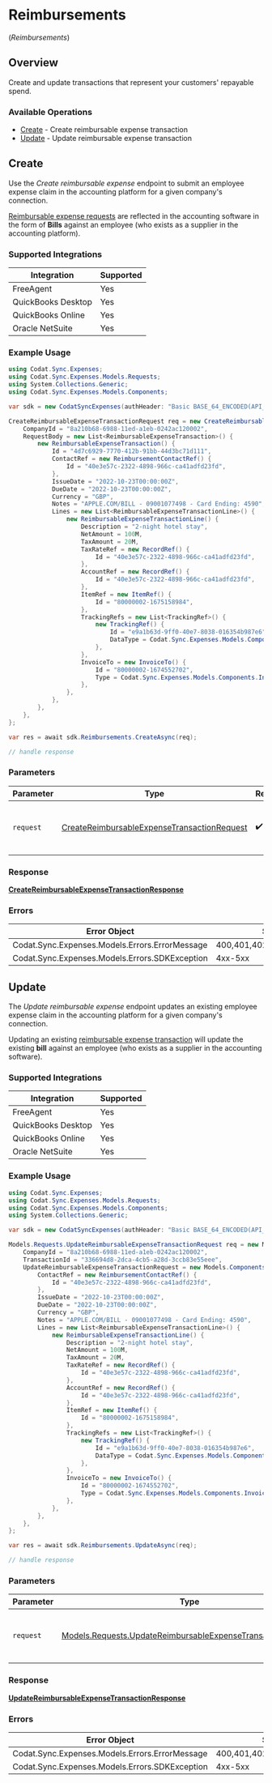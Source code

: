 # Reimbursements
(*Reimbursements*)

## Overview

Create and update transactions that represent your customers' repayable spend.

### Available Operations

* [Create](#create) - Create reimbursable expense transaction
* [Update](#update) - Update reimbursable expense transaction

## Create

Use the *Create reimbursable expense* endpoint to submit an employee expense claim in the accounting platform for a given company's connection.

[Reimbursable expense requests](https://docs.codat.io/sync-for-expenses-api#/schemas/ReimbursableExpenseTransactionRequest) are reflected in the accounting software in the form of **Bills** against an employee (who exists as a supplier in the accounting platform).

### Supported Integrations
| Integration           | Supported |
|-----------------------|-----------|
| FreeAgent             | Yes       |
| QuickBooks Desktop    | Yes       |
| QuickBooks Online     | Yes       |
| Oracle NetSuite       | Yes       |

### Example Usage

```csharp
using Codat.Sync.Expenses;
using Codat.Sync.Expenses.Models.Requests;
using System.Collections.Generic;
using Codat.Sync.Expenses.Models.Components;

var sdk = new CodatSyncExpenses(authHeader: "Basic BASE_64_ENCODED(API_KEY)");

CreateReimbursableExpenseTransactionRequest req = new CreateReimbursableExpenseTransactionRequest() {
    CompanyId = "8a210b68-6988-11ed-a1eb-0242ac120002",
    RequestBody = new List<ReimbursableExpenseTransaction>() {
        new ReimbursableExpenseTransaction() {
            Id = "4d7c6929-7770-412b-91bb-44d3bc71d111",
            ContactRef = new ReimbursementContactRef() {
                Id = "40e3e57c-2322-4898-966c-ca41adfd23fd",
            },
            IssueDate = "2022-10-23T00:00:00Z",
            DueDate = "2022-10-23T00:00:00Z",
            Currency = "GBP",
            Notes = "APPLE.COM/BILL - 09001077498 - Card Ending: 4590",
            Lines = new List<ReimbursableExpenseTransactionLine>() {
                new ReimbursableExpenseTransactionLine() {
                    Description = "2-night hotel stay",
                    NetAmount = 100M,
                    TaxAmount = 20M,
                    TaxRateRef = new RecordRef() {
                        Id = "40e3e57c-2322-4898-966c-ca41adfd23fd",
                    },
                    AccountRef = new RecordRef() {
                        Id = "40e3e57c-2322-4898-966c-ca41adfd23fd",
                    },
                    ItemRef = new ItemRef() {
                        Id = "80000002-1675158984",
                    },
                    TrackingRefs = new List<TrackingRef>() {
                        new TrackingRef() {
                            Id = "e9a1b63d-9ff0-40e7-8038-016354b987e6",
                            DataType = Codat.Sync.Expenses.Models.Components.TrackingRefDataType.TrackingCategories,
                        },
                    },
                    InvoiceTo = new InvoiceTo() {
                        Id = "80000002-1674552702",
                        Type = Codat.Sync.Expenses.Models.Components.InvoiceToType.Customer,
                    },
                },
            },
        },
    },
};

var res = await sdk.Reimbursements.CreateAsync(req);

// handle response
```

### Parameters

| Parameter                                                                                                           | Type                                                                                                                | Required                                                                                                            | Description                                                                                                         |
| ------------------------------------------------------------------------------------------------------------------- | ------------------------------------------------------------------------------------------------------------------- | ------------------------------------------------------------------------------------------------------------------- | ------------------------------------------------------------------------------------------------------------------- |
| `request`                                                                                                           | [CreateReimbursableExpenseTransactionRequest](../../Models/Requests/CreateReimbursableExpenseTransactionRequest.md) | :heavy_check_mark:                                                                                                  | The request object to use for the request.                                                                          |

### Response

**[CreateReimbursableExpenseTransactionResponse](../../Models/Requests/CreateReimbursableExpenseTransactionResponse.md)**

### Errors

| Error Object                                   | Status Code                                    | Content Type                                   |
| ---------------------------------------------- | ---------------------------------------------- | ---------------------------------------------- |
| Codat.Sync.Expenses.Models.Errors.ErrorMessage | 400,401,402,403,404,429,500,503                | application/json                               |
| Codat.Sync.Expenses.Models.Errors.SDKException | 4xx-5xx                                        | */*                                            |


## Update

The *Update reimbursable expense* endpoint updates an existing employee expense claim in the accounting platform for a given company's connection. 

Updating an existing [reimbursable expense transaction](https://docs.codat.io/sync-for-expenses-api#/schemas/UpdateReimbursableExpenseTransactionRequest) will update the existing **bill** against an employee (who exists as a supplier in the accounting software).

### Supported Integrations
| Integration           | Supported |
|-----------------------|-----------|
| FreeAgent             | Yes       |
| QuickBooks Desktop    | Yes       |
| QuickBooks Online     | Yes       |
| Oracle NetSuite       | Yes       |

### Example Usage

```csharp
using Codat.Sync.Expenses;
using Codat.Sync.Expenses.Models.Requests;
using Codat.Sync.Expenses.Models.Components;
using System.Collections.Generic;

var sdk = new CodatSyncExpenses(authHeader: "Basic BASE_64_ENCODED(API_KEY)");

Models.Requests.UpdateReimbursableExpenseTransactionRequest req = new Models.Requests.UpdateReimbursableExpenseTransactionRequest() {
    CompanyId = "8a210b68-6988-11ed-a1eb-0242ac120002",
    TransactionId = "336694d8-2dca-4cb5-a28d-3ccb83e55eee",
    UpdateReimbursableExpenseTransactionRequest = new Models.Components.UpdateReimbursableExpenseTransactionRequest() {
        ContactRef = new ReimbursementContactRef() {
            Id = "40e3e57c-2322-4898-966c-ca41adfd23fd",
        },
        IssueDate = "2022-10-23T00:00:00Z",
        DueDate = "2022-10-23T00:00:00Z",
        Currency = "GBP",
        Notes = "APPLE.COM/BILL - 09001077498 - Card Ending: 4590",
        Lines = new List<ReimbursableExpenseTransactionLine>() {
            new ReimbursableExpenseTransactionLine() {
                Description = "2-night hotel stay",
                NetAmount = 100M,
                TaxAmount = 20M,
                TaxRateRef = new RecordRef() {
                    Id = "40e3e57c-2322-4898-966c-ca41adfd23fd",
                },
                AccountRef = new RecordRef() {
                    Id = "40e3e57c-2322-4898-966c-ca41adfd23fd",
                },
                ItemRef = new ItemRef() {
                    Id = "80000002-1675158984",
                },
                TrackingRefs = new List<TrackingRef>() {
                    new TrackingRef() {
                        Id = "e9a1b63d-9ff0-40e7-8038-016354b987e6",
                        DataType = Codat.Sync.Expenses.Models.Components.TrackingRefDataType.TrackingCategories,
                    },
                },
                InvoiceTo = new InvoiceTo() {
                    Id = "80000002-1674552702",
                    Type = Codat.Sync.Expenses.Models.Components.InvoiceToType.Customer,
                },
            },
        },
    },
};

var res = await sdk.Reimbursements.UpdateAsync(req);

// handle response
```

### Parameters

| Parameter                                                                                                                           | Type                                                                                                                                | Required                                                                                                                            | Description                                                                                                                         |
| ----------------------------------------------------------------------------------------------------------------------------------- | ----------------------------------------------------------------------------------------------------------------------------------- | ----------------------------------------------------------------------------------------------------------------------------------- | ----------------------------------------------------------------------------------------------------------------------------------- |
| `request`                                                                                                                           | [Models.Requests.UpdateReimbursableExpenseTransactionRequest](../../Models/Requests/UpdateReimbursableExpenseTransactionRequest.md) | :heavy_check_mark:                                                                                                                  | The request object to use for the request.                                                                                          |

### Response

**[UpdateReimbursableExpenseTransactionResponse](../../Models/Requests/UpdateReimbursableExpenseTransactionResponse.md)**

### Errors

| Error Object                                   | Status Code                                    | Content Type                                   |
| ---------------------------------------------- | ---------------------------------------------- | ---------------------------------------------- |
| Codat.Sync.Expenses.Models.Errors.ErrorMessage | 400,401,402,403,404,429,500,503                | application/json                               |
| Codat.Sync.Expenses.Models.Errors.SDKException | 4xx-5xx                                        | */*                                            |
